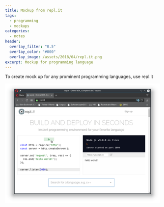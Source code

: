 ```yaml
---
title: Mockup from repl.it
tags:
  - programming
  - mockups
categories:
  - notes
header:
  overlay_filter: "0.5"
  overlay_color: "#000"
  overlay_image: /assets/2018/04/repl.it.png
excerpt: Mockup for programming language
---
```


To create mock up for any prominent programming languages, use repl.it

![repl.it service](/assets/2018/04/repl.it.png)